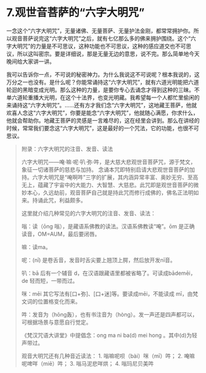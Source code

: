 # 7.观世音菩萨的“六字大明咒”

一念这个“六字大明咒”，无量诸佛、无量菩萨、无量护法金刚，都常常拥护你。所以观音菩萨说完这“六字大明咒”之后，就有七亿那么多的佛来拥护围绕。这个“六字大明咒”的力量是不可思议，这种功能也不可思议，这种的感应道交也不可思议，所以这叫密宗。要是详细说，那是无量无边的意思，说不完。那么简单地今天晚间给大家讲一讲。

我可以告诉你一点，不可说的秘密神力。为什么我说这不可说呢？根本我说的，这万分之一也没有。是什么呢？你能常诵持这“六字大明咒”，就有六道光明能把六道轮迴的黑暗变成光明。那么这种的力量，是要你专心去诵念才得到这种的三昧。不单六道轮重播大光明，在这个十法界，也变光明藏。我希望每一个人都忙里偷闲的来诵持这“六字大明咒”。……还有方才我们念“六字大明咒”，这地藏王菩萨，他就欢喜人念这“六字大明咒”，你要是能念“六字大明咒”，他就随心满愿，你求什么，他就会帮助你。地藏王菩萨的灵感是一言难尽的，这在经里会讲到。那么在讲经的时候，常常我们要念这“六字大明咒”，这是最好的一个咒法，它的功能，也很不可思议。

> 附录：六字大明咒的注音、发音、读法
>
> 六字大明咒——唵‧嘛‧呢‧叭‧弥‧吽，是大慈大悲观世音菩萨咒，源于梵文，象征一切诸菩萨的慈悲与加持。 念诵本咒即特别启请大悲观世音菩萨的加持。六字大明咒是“唵啊吽”三字的扩展，其内涵异常丰富、奥妙无穷、至高无上，蕴藏了宇宙中的大能力、大智慧、大慈悲。此咒即是观世音菩萨的微妙本心，久远劫前，观音菩萨自己就是持此咒而修行成佛的，佛名正法明如来。持诵此咒，利益颇多。
>
> 这里就介绍几种常见的六字大明咒的注音、发音、读法：
>
> 嗡：读（ōng 嗡），是藏语系佛教的读法。汉语系佛教读“唵”。ōm 是正确读音，OM=AUM，最后要闭唇。
>
> 嘛：读ma。
>
> 呢：\(nī\) 是卷舌音，发音时舌尖要上翘顶上腭，然后放开发nī音。
>
> 叭：bā 后有一个辅音 d，在汉语跟藏语里都被省略了。可读成bādemēi，de 轻而短，一带而过。
>
> 咪：mēi 其它写法有\[口+弥\]、\[口+迷\]等。要读成mēi，不能读成 mī，由梵文词的位置格变化而来。
>
> 吽：发音为（hōng轰），也有书注音为（hòng）。发一声还是四声都可以，可根据场景与意愿自行觉定。
>
> 《梵汉咒语大讲堂》中提倡念：ong ma ni ba\(d\) mei hong 。其中\(d\)为轻声带过。
>
> 观音大明咒还有几种音近读法： 1. 嗡嘛呢呗（bài）咪（mī）吽； 2. 唵嘛呢啤咩（miē）吽； 3. 嗡马泥悲咩烘； 4. 嗡玛尼贝美吽

